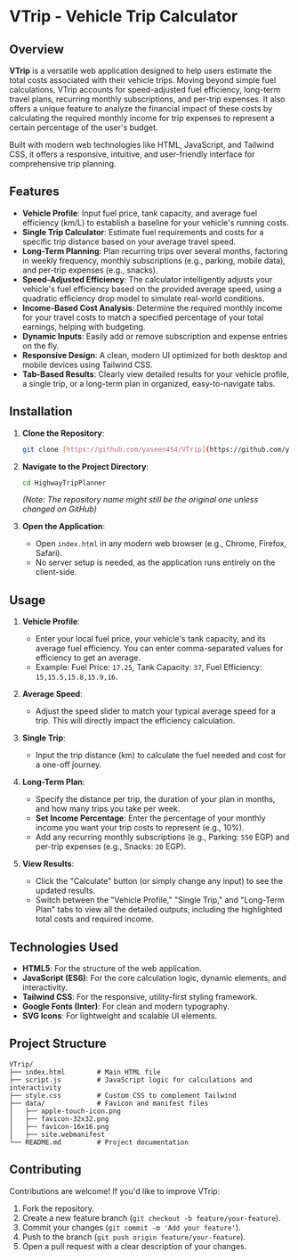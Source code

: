 # VTrip - Vehicle Trip Calculator

## Overview

**VTrip** is a versatile web application designed to help users estimate the total costs associated with their vehicle trips. Moving beyond simple fuel calculations, VTrip accounts for speed-adjusted fuel efficiency, long-term travel plans, recurring monthly subscriptions, and per-trip expenses. It also offers a unique feature to analyze the financial impact of these costs by calculating the required monthly income for trip expenses to represent a certain percentage of the user's budget.

Built with modern web technologies like HTML, JavaScript, and Tailwind CSS, it offers a responsive, intuitive, and user-friendly interface for comprehensive trip planning.

## Features

-   **Vehicle Profile**: Input fuel price, tank capacity, and average fuel efficiency (km/L) to establish a baseline for your vehicle's running costs.
-   **Single Trip Calculator**: Estimate fuel requirements and costs for a specific trip distance based on your average travel speed.
-   **Long-Term Planning**: Plan recurring trips over several months, factoring in weekly frequency, monthly subscriptions (e.g., parking, mobile data), and per-trip expenses (e.g., snacks).
-   **Speed-Adjusted Efficiency**: The calculator intelligently adjusts your vehicle's fuel efficiency based on the provided average speed, using a quadratic efficiency drop model to simulate real-world conditions.
-   **Income-Based Cost Analysis**: Determine the required monthly income for your travel costs to match a specified percentage of your total earnings, helping with budgeting.
-   **Dynamic Inputs**: Easily add or remove subscription and expense entries on the fly.
-   **Responsive Design**: A clean, modern UI optimized for both desktop and mobile devices using Tailwind CSS.
-   **Tab-Based Results**: Clearly view detailed results for your vehicle profile, a single trip, or a long-term plan in organized, easy-to-navigate tabs.

## Installation

1.  **Clone the Repository**:
    ```bash
    git clone [https://github.com/yaseen454/VTrip](https://github.com/yaseen454/VTrip)
    ```
2.  **Navigate to the Project Directory**:
    ```bash
    cd HighwayTripPlanner 
    ```
    *(Note: The repository name might still be the original one unless changed on GitHub)*

3.  **Open the Application**:
    -   Open `index.html` in any modern web browser (e.g., Chrome, Firefox, Safari).
    -   No server setup is needed, as the application runs entirely on the client-side.

## Usage

1.  **Vehicle Profile**:
    -   Enter your local fuel price, your vehicle's tank capacity, and its average fuel efficiency. You can enter comma-separated values for efficiency to get an average.
    -   Example: Fuel Price: `17.25`, Tank Capacity: `37`, Fuel Efficiency: `15,15.5,15.8,15.9,16`.

2.  **Average Speed**:
    -   Adjust the speed slider to match your typical average speed for a trip. This will directly impact the efficiency calculation.

3.  **Single Trip**:
    -   Input the trip distance (km) to calculate the fuel needed and cost for a one-off journey.

4.  **Long-Term Plan**:
    -   Specify the distance per trip, the duration of your plan in months, and how many trips you take per week.
    -   **Set Income Percentage**: Enter the percentage of your monthly income you want your trip costs to represent (e.g., 10%).
    -   Add any recurring monthly subscriptions (e.g., Parking: `550` EGP) and per-trip expenses (e.g., Snacks: `20` EGP).

5.  **View Results**:
    -   Click the "Calculate" button (or simply change any input) to see the updated results.
    -   Switch between the "Vehicle Profile," "Single Trip," and "Long-Term Plan" tabs to view all the detailed outputs, including the highlighted total costs and required income.

## Technologies Used

-   **HTML5**: For the structure of the web application.
-   **JavaScript (ES6)**: For the core calculation logic, dynamic elements, and interactivity.
-   **Tailwind CSS**: For the responsive, utility-first styling framework.
-   **Google Fonts (Inter)**: For clean and modern typography.
-   **SVG Icons**: For lightweight and scalable UI elements.

## Project Structure

```
VTrip/
├── index.html        # Main HTML file
├── script.js         # JavaScript logic for calculations and interactivity
├── style.css         # Custom CSS to complement Tailwind
├── data/             # Favicon and manifest files
│   ├── apple-touch-icon.png
│   ├── favicon-32x32.png
│   ├── favicon-16x16.png
│   ├── site.webmanifest
└── README.md         # Project documentation
```

## Contributing

Contributions are welcome! If you'd like to improve VTrip:
1.  Fork the repository.
2.  Create a new feature branch (`git checkout -b feature/your-feature`).
3.  Commit your changes (`git commit -m 'Add your feature'`).
4.  Push to the branch (`git push origin feature/your-feature`).
5.  Open a pull request with a clear description of your changes.
